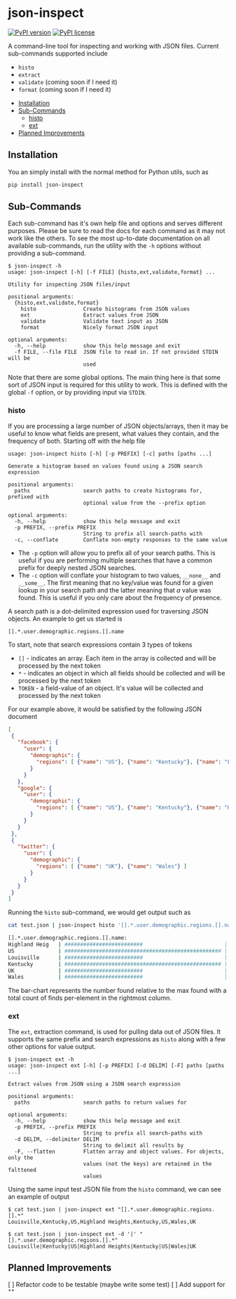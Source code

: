 # json-inspect

[![PyPI version](https://badge.fury.io/py/json-inspect.svg)](https://badge.fury.io/py/json-inspect)
[![PyPI license](https://img.shields.io/pypi/l/json-inspect.svg?maxAge=2592000)](https://github.com/JohnMurray/json-inspect/blob/master/LICENSE)

A command-line tool for inspecting and working with JSON files. Current sub-commands supported include

* `histo`
* `extract`
* `validate` (coming soon if I need it)
* `format` (coming soon if I need it)

<!-- START doctoc generated TOC please keep comment here to allow auto update -->
<!-- DON'T EDIT THIS SECTION, INSTEAD RE-RUN doctoc TO UPDATE -->


- [Installation](#installation)
- [Sub-Commands](#sub-commands)
  - [histo](#histo)
  - [ext](#ext)
- [Planned Improvements](#planned-improvements)

<!-- END doctoc generated TOC please keep comment here to allow auto update -->

## Installation

You an simply install with the normal method for Python utils, such as

```sh
pip install json-inspect
```

## Sub-Commands

Each sub-command has it's own help file and options and serves different purposes. Please be sure to read the
docs for each command as it may not work like the others. To see the most up-to-date documentation on all available
sub-commands, run the utility with the `-h` options without providing a sub-command.

```text
$ json-inspect -h
usage: json-inspect [-h] [-f FILE] {histo,ext,validate,format} ...

Utility for inspecting JSON files/input

positional arguments:
  {histo,ext,validate,format}
    histo               Create histograms from JSON values
    ext                 Extract values from JSON
    validate            Validate text input as JSON
    format              Nicely format JSON input

optional arguments:
  -h, --help            show this help message and exit
  -f FILE, --file FILE  JSON file to read in. If not provided STDIN will be
                        used
```

Note that there are some global options. The main thing here is that some sort of JSON input is required
for this utility to work. This is defined with the global `-f` option, or by providing input via `STDIN`.

### histo

If you are processing a large number of JSON objects/arrays, then it may be useful to know what fields are present,
what values they contain, and the frequency of both. Starting off with the help file

```text
usage: json-inspect histo [-h] [-p PREFIX] [-c] paths [paths ...]

Generate a histogram based on values found using a JSON search expression

positional arguments:
  paths                 search paths to create histograms for, prefixed with
                        optional value from the --prefix option

optional arguments:
  -h, --help            show this help message and exit
  -p PREFIX, --prefix PREFIX
                        String to prefix all search-paths with
  -c, --conflate        Conflate non-empty responses to the same value
```

* The `-p` option will allow you to prefix all of your search paths. This is useful if you are performing
multiple searches that have a common prefix for deeply nested JSON searches.
* The `-c` option will conflate your histogram to two values, `__none__` and `__some__`. The first meaning
that no key/value was found for a given lookup in your search path and the latter meaning that _a_ value was
found. This is useful if you only care about the frequency of presence.

A search path is a dot-delimited expression used for traversing JSON objects. An example to get us started is

```text
[].*.user.demographic.regions.[].name
```

To start, note that search expressions contain 3 types of tokens

* `[]` - indicates an array. Each item in the array is collected and will be processed by the next token
* `*` - indicates an object in which all fields should be collected and will be processed by the next token
* `TOKEN` - a field-value of an object. It's value will be collected and processed by the next token

For our example above, it would be satisfied by the following JSON document

```json
[
 {
   "facebook": {
     "user": {
       "demographic": {
         "regions": [ {"name": "US"}, {"name": "Kentucky"}, {"name": "Louisville"} ]
       }
     }
   },
   "google": {
     "user": {
       "demographic": {
         "regions": [ {"name": "US"}, {"name": "Kentucky"}, {"name": "Highland Heights"} ]
       }
     }
   }
 },
 {
   "twitter": {
     "user": {
       "demographic": {
         "regions": [ {"name": "UK"}, {"name": "Wales"} ]
       }
     }
   }
 }
]
```

Running the `histo` sub-command, we would get output such as

```sh
cat test.json | json-inspect histo '[].*.user.demographic.regions.[].name'

[].*.user.demographic.regions.[].name:
Highland Heig   | #########################                          | (1)
US              | ################################################## | (2)
Louisville      | #########################                          | (1)
Kentucky        | ################################################## | (2)
UK              | #########################                          | (1)
Wales           | #########################                          | (1)
```

The bar-chart represents the number found relative to the max found with a total count of finds per-element
in the rightmost column.


### ext

The `ext`, extraction command, is used for pulling data out of JSON files. It supports the
same prefix and search expressions as `histo` along with a few other options for value output.

```
$ json-inspect ext -h
usage: json-inspect ext [-h] [-p PREFIX] [-d DELIM] [-F] paths [paths ...]

Extract values from JSON using a JSON search expression

positional arguments:
  paths                 search paths to return values for

optional arguments:
  -h, --help            show this help message and exit
  -p PREFIX, --prefix PREFIX
                        String to prefix all search-paths with
  -d DELIM, --delimiter DELIM
                        String to delimit all results by
  -F, --flatten         Flatten array and object values. For objects, only the
                        values (not the keys) are retained in the falttened
                        values
```

Using the same input test JSON file from the `histo` command, we can see an example of
output

```
$ cat test.json | json-inspect ext "[].*.user.demographic.regions.[].*"
Louisville,Kentucky,US,Highland Heights,Kentucky,US,Wales,UK

$ cat test.json | json-inspect ext -d '|' "[].*.user.demographic.regions.[].*"
Louisville|Kentucky|US|Highland Heights|Kentucky|US|Wales|UK
```

## Planned Improvements

[ ] Refactor code to be testable (maybe write some test)
[ ] Add support for `**`
